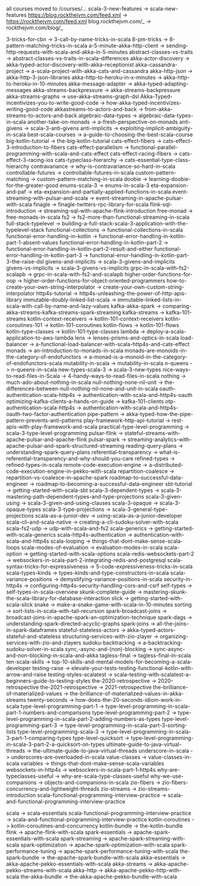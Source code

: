 all courses moved to /courses/...
scala-3-new-features -> scala-new-features
https://blog.rockthejvm.com/feed.xml -> https://rockthejvm.com/feed.xml
blog.rockthejvm.com/_ -> rockthejvm.com/blog/_

<!-- articles -->

3-tricks-for-cbn -> 3-call-by-name-tricks-in-scala
8-pm-tricks -> 8-pattern-matching-tricks-in-scala
a-5-minute-akka-http-client -> sending-http-requests-with-scala-and-akka-in-5-minutes
abstract-classes-vs-traits -> abstract-classes-vs-traits-in-scala-differences
akka-actor-discovery -> akka-typed-actor-discovery-with-akka-receptionist
akka-cassandra-project -> a-scala-project-with-akka-cats-and-cassandra
akka-http-json -> akka-http-3-json-libraries
akka-http-to-heroku-in-x-minutes -> akka-http-to-heroku-in-10-minutes
akka-message-adapter -> akka-typed-adapting-messages
akka-streams-backpressure -> akka-streams-backpressure
akka-streams-graphs -> use-akka-streams-graph-dsl
Akka-Typed-incentivizes-you-to-write-good-code -> how-akka-typed-incentivizes-writing-good-code
akkastreams-to-actors-and-back -> from-akka-streams-to-actors-and-back
algebraic-data-types -> algebraic-data-types-in-scala
another-take-on-monads -> a-fresh-perspective-on-monads
anti-givens -> scala-3-anti-givens
anti-implicits -> exploiting-implicit-ambiguity-in-scala
best-scala-courses -> a-guide-to-choosing-the-best-scala-course
big-kotlin-tutorial -> the-big-kotlin-tutorial
cats-effect-fibers -> cats-effect-3-introduction-to-fibers
cats-effect-parallelism -> functional-parallel-programming-with-scala-and-cats-effect
cats-effect-racing-fibers -> cats-effect-3-racing-ios
cats-typeclass-hierarchy -> cats-essential-type-class-hierarchy
contravariance -> why-is-contravariance-so-hard-in-scala
controllable-futures -> controllable-futures-in-scala
custom-pattern-matching -> custom-pattern-matching-in-scala
doobie -> learning-doobie-for-the-greater-good
enums-scala-3 -> enums-in-scala-3
eta-expansion-and-paf -> eta-expansion-and-partially-applied-functions-in-scala
event-streaming-with-pulsar-and-scala -> event-streaming-in-apache-pulsar-with-scala
finagle -> finagle-twitters-rpc-library-for-scala
flink-sql-introduction -> streaming-sql-with-apache-flink-introduction
free-monad -> free-monads-in-scala
fs2 -> fs2-more-than-functional-streaming-in-scala
full-stack-typelevel -> building-a-full-stack-scala-3-application-with-the-typelevel-stack
functional-collections -> functional-collections-in-scala
functional-error-handling-in-kotlin -> functional-error-handling-in-kotlin-part-1-absent-values
functional-error-handling-in-kotlin-part-2 -> functional-error-handling-in-kotlin-part-2-result-and-either
functional-error-handling-in-kotlin-part-3 -> functional-error-handling-in-kotlin-part-3-the-raise-dsl
givens-and-implicits -> scala-3-givens-and-implicits
givens-vs-implicits -> scala-3-givens-vs-implicits
grpc-in-scala-with-fs2-scalapb -> grpc-in-scala-with-fs2-and-scalapb
higher-order-functions-for-oop -> higher-order-functions-for-object-oriented-programmers
how-to-create-your-own-string-interpolator -> create-your-own-custom-string-interpolator
http4s-tutorial -> http4s-unleashing-the-power-of-http-apis-library
immutable-doubly-linked-list-scala -> immutable-linked-lists-in-scala-with-call-by-name-and-lazy-values
kafka-akka-spark -> comparing-akka-streams-kafka-streams-spark-streaming
kafka-streams -> kafka-101-streams
kotlin-context-receivers -> kotlin-101-context-receivers
kotlin-coroutines-101 -> kotlin-101-coroutines
kotlin-flows -> kotlin-101-flows
kotlin-type-classes -> kotlin-101-type-classes
lambda -> deploy-a-scala-application-to-aws-lambda
lens -> lenses-prisms-and-optics-in-scala
load-balancer -> a-functional-load-balancer-with-scala-http4s-and-cats-effect
monads -> an-introduction-to-monads-in-scala
monads-are-monoids-in-the-category-of-endofunctors -> a-monad-is-a-monoid-in-the-category-of-endofunctors-scala
mutability-in-scala -> mutability-in-scala
n-queens -> n-queens-in-scala
new-types-scala-3 -> scala-3-new-types
nice-ways-to-read-files-in-Scala -> 4-handy-ways-to-read-files-in-scala
nothing -> much-ado-about-nothing-in-scala
null-nothing-none-nil-unit -> the-differences-between-null-nothing-nil-none-and-unit-in-scala
oauth-authentication-scala-http4s -> authentication-with-scala-and-http4s-oauth
optimizing-kafka-clients-a-hands-on-guide -> kafka-101-clients
otp-authentication-scala-http4s -> authentication-with-scala-and-http4s-oauth-two-factor-authentication
pipe-pattern -> akka-typed-how-the-pipe-pattern-prevents-anti-patterns
play-framework-http-api-tutorial -> rest-apis-with-play-framework-and-scala
practical-type-level-programming -> scala-3-type-level-programming
pulsar-flink -> stateful-streams-with-apache-pulsar-and-apache-flink
pulsar-spark -> streaming-analytics-with-apache-pulsar-and-spark-structured-streaming
reading-query-plans -> understanding-spark-query-plans
referential-transparency -> what-is-referential-transparency-and-why-should-you-care
refined-types -> refined-types-in-scala
remote-code-execution-engine -> a-distributed-code-execution-engine-in-pekko-with-scala
repartition-coalesce -> repartition-vs-coalesce-in-apache-spark
roadmap-to-successful-data-engineer -> roadmap-to-becoming-a-successful-data-engineer
sbt-tutorial -> getting-started-with-scala-sbt
scala-3-dependent-types -> scala-3-mastering-path-dependent-types-and-type-projections
scala-3-given-using -> scala-3-given-and-using-clauses
scala-3-opaque -> scala-3-opaque-types
scala-3-type-projections -> scala-3-general-type-projections
scala-as-a-junior-dev -> using-scala-as-a-junior-developer
scala-cli-and-scala-native -> creating-a-cli-sudoku-solver-with-scala
scala-fs2-udp -> udp-with-scala-and-fs2
scala-generics -> getting-started-with-scala-generics
scala-http4s-authentication -> authentication-with-scala-and-http4s
scala-looping -> things-that-dont-make-sense-scala-loops
scala-modes-of-evaluation -> evaluation-modes-in-scala
scala-option -> getting-started-with-scala-options
scala-redis-websockets-part-2 -> websockers-in-scala-part-2-integrating-redis-and-postgresql
scala-syntax-tricks-for-expressiveness -> 5-code-expressiveness-tricks-in-scala
scala-types-kinds -> types-kinds-and-type-constructors-in-scala
scala-variance-positions -> demystifying-variance-positions-in-scala
security-in-http4s -> configuring-http4s-security-handling-cors-and-csrf
self-types -> self-types-in-scala-overview
skunk-complete-guide -> mastering-skunk-the-scala-library-for-database-interaction
slick -> getting-started-with-scala-slick
snake -> make-a-snake-game-with-scala-in-10-minutes
sorting -> sort-lists-in-scala-with-tail-recursion
spark-broadcast-joins -> broadcast-joins-in-apache-spark-an-optimization-technique
spark-dags -> understanding-spark-directed-acyclic-graphs
spark-joins -> all-the-joins-in-spark-dataframes
stateful-stateless-actors -> akka-typed-actors-stateful-and-stateless
structuring-services-with-zio-zlayer -> organizing-services-with-zio-and-zlayers
sudoku-backtracking -> a-backtracking-sudoku-solver-in-scala
sync,-async-and-(non)-blocking -> sync-async-and-non-blocking-in-scala-and-akka
tagless-final -> tagless-final-in-scala
ten-scala-skills -> top-10-skills-and-mental-models-for-becoming-a-scala-developer
testing-raise -> elevate-your-tests-testing-functional-kotlin-with-arrow-and-raise
testing-styles-scalatest -> scala-testing-with-scalatest-a-beginners-guide-to-testing-styles
the-2020-retrospective -> 2020-retrospective
the-2021-retrospective -> 2021-retrospective
the-brilliance-of-materialized-values -> the-brilliance-of-materialized-values-in-akka-streams
twenty-seconds -> how-does-the-20-seconds-idiom-work-in-scala
type-level-programming-part-1 -> type-level-programming-in-scala-part-1-numbers-and-comparisons
type-level-programming-part-2 -> type-level-programming-in-scala-part-2-adding-numbers-as-types
type-level-programming-part-3 -> type-level-programming-in-scala-part-3-sorting-lists
type-level-programming-scala-3 -> type-level-programming-in-scala-3-part-1-comparing-types
type-level-quicksort -> type-level-programming-in-scala-3-part-2-a-quicksort-on-types
ultimate-guide-to-java-virtual-threads -> the-ultimate-guide-to-java-virtual-threads
underscore-in-scala -> underscores-are-overloaded-in-scala
value-classes -> value-classes-in-scala
variables -> things-that-dont-make-sense-scala-variables
websockets-in-http4s -> websockers-in-scala-part-1-http4s
why-are-typeclasses-useful -> why-are-scala-type-classes-useful
why-we-use-companions -> objects-and-companions-in-scala
zio-fibers -> zio-fibers-concurrency-and-lightweight-threads
zio-streams -> zio-streams-introduction
scala-functional-programming-interview-practice -> scala-and-functional-programming-interview-practice

<!-- courses -->

scala -> scala-essentials
scala-functional-programming-interview-practice -> scala-and-functional-programming-interview-practice
kotlin-coroutines -> kotlin-coroutines-and-concurrency
kotlin-bundle -> the-kotlin-bundle
flink -> apache-flink-with-scala
spark-essentials -> apache-spark-essentials-with-scala
spark-streaming -> apache-spark-streaming-with-scala
spark-optimization -> apache-spark-optimization-with-scala
spark-performance-tuning -> apache-spark-performance-tuning-with-scala
the-spark-bundle -> the-apache-spark-bundle-with-scala
akka-essentials -> akka-apache-pekko-essentials-with-scala
akka-streams -> akka-apache-pekko-streams-with-scala
akka-http -> akka-apache-pekko-http-with-scala
the-akka-bundle -> the-akka-apache-pekko-bundle-with-scala
